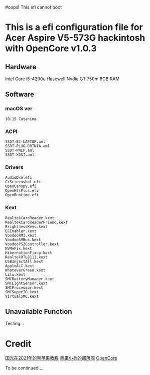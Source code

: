 #oops! This efi cannot boot


# This is a efi configuration file for Acer Aspire V5-573G hackintosh with OpenCore v1.0.3
  ## Hardware
  Intel Core i5-4200u Hasewell
  Nvdia GT 750m
  8GB RAM
  ## Software
  ### macOS ver
    10.15 Catanina
  ### ACPI 
    SSDT-EC-LAPTOP.aml
    SSDT-PLUG-DRTNIA.aml
    SSDT-PNLF.aml
    SSDT-XOSI.aml
  ### Drivers
    AudioDxe.efi
    CrScreenshot.efi
    OpenCanopy.efi
    OpenHfsPlus.efi
    OpenRuntime.efi
  ### Kext
    RealtekCardReader.kext
    RealtekCardReaderFriend.kext
    BrightnessKeys.kext
    ECEnabler.kext
    VoodooRMI.kext
    VoodooSMBus.kext
    VoodooPS2Controller.kext
    NVMeFix.kext
    HibernationFixup.kext
    RealtekRTL8111.kext
    USBInjectAll.kext
    AppleALC.kext
    WhateverGreen.kext
    Lilu.kext
    SMCBatteryManager.kext
    SMCLIghtSensor.kext
    SMCProcessor.kext
    SMCSuperIO.kext
    VirtualSMC.kext
  ## Unavailable Function 
Testing...
# Credit
  [国光在2021年的黑苹果教程]((https://apple.sqlsec.com/))
  [黑果小兵的部落阁](https://blog.daliansky.net/)
  [OpenCore](https://github.com/acidanthera/OpenCorePkg)

To be continued....
